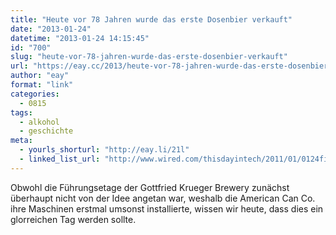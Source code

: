 ```yaml
---
title: "Heute vor 78 Jahren wurde das erste Dosenbier verkauft"
date: "2013-01-24"
datetime: "2013-01-24 14:15:45"
id: "700"
slug: "heute-vor-78-jahren-wurde-das-erste-dosenbier-verkauft"
url: "https://eay.cc/2013/heute-vor-78-jahren-wurde-das-erste-dosenbier-verkauft/"
author: "eay"
format: "link"
categories:
  - 0815
tags:
  - alkohol
  - geschichte
meta:
  - yourls_shorturl: "http://eay.li/21l"
  - linked_list_url: "http://www.wired.com/thisdayintech/2011/01/0124first-us-canned-beer/"
---
```


Obwohl die Führungsetage der Gottfried Krueger Brewery zunächst überhaupt nicht von der Idee angetan war, weshalb die American Can Co. ihre Maschinen erstmal umsonst installierte, wissen wir heute, dass dies ein glorreichen Tag werden sollte.

